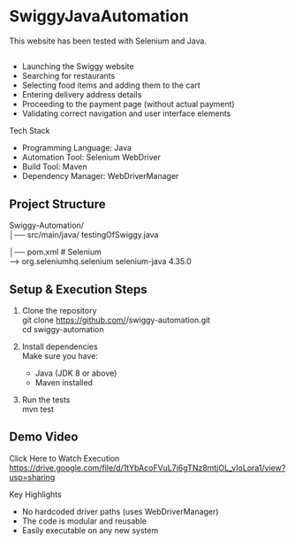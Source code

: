 # SwiggyJavaAutomation
This website has been tested with Selenium and Java.
##
- Launching the Swiggy website  
- Searching for restaurants  
- Selecting food items and adding them to the cart  
- Entering delivery address details  
- Proceeding to the payment page (without actual payment)  
- Validating correct navigation and user interface elements  

Tech Stack  

- Programming Language: Java  
- Automation Tool: Selenium WebDriver  
- Build Tool: Maven  
- Dependency Manager: WebDriverManager   

## Project Structure  
Swiggy-Automation/  
│── src/main/java/ 
      testingOfSwiggy.java

│── pom.xml               # Selenium  
-->
<dependency>
    <groupId>org.seleniumhq.selenium</groupId>
    <artifactId>selenium-java</artifactId>
    <version>4.35.0</version>
</dependency>
 



## Setup & Execution Steps  

1. Clone the repository  
   git clone https://github.com/<your-username>/swiggy-automation.git  
   cd swiggy-automation  

2. Install dependencies  
   Make sure you have:  
   - Java (JDK 8 or above)  
   - Maven installed  


3. Run the tests  
   mvn test  



## Demo Video  
Click Here to Watch Execution  
https://drive.google.com/file/d/1tYbAcoFVuL7j6gTNz8mtjOL_vIoLora1/view?usp=sharing
 

Key Highlights  

- No hardcoded driver paths (uses WebDriverManager)  
- The code is modular and reusable  
- Easily executable on any new system  
